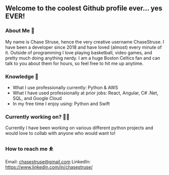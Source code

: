 ## Welcome to the coolest Github profile ever... yes EVER! 

### About Me 🥳

My name is Chase Struse, hence the very creative username ChaseStruse. I have been a developer since 2018 and have loved (almost) every minute of it. Outside of programming I love playing basketball, video games, and pretty much doing anything nerdy. I am a huge Boston Celtics fan and can talk to you about them for hours, so feel free to hit me up anytime. 

### Knowledge 🧠

- What I use professionally currently: Python & AWS 
- What I have used professionally at prior jobs: React, Angular, C# .Net, SQL, and Google Cloud
- In my free time I enjoy using: Python and Swift

### Currently working on? 👷‍♂️

Currently I have been working on various different python projects and would love to collab with anyone who would want to! 

### How to reach me ⛹️

Email: chasestruse@gmail.com
LinkedIn: https://www.linkedin.com/in/chasestruse/

